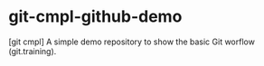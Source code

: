 # git-cmpl-github-demo
[git cmpl] A simple demo repository to show the basic Git worflow (git.training).
